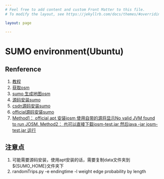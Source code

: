 ```yaml
---
# Feel free to add content and custom Front Matter to this file.
# To modify the layout, see https://jekyllrb.com/docs/themes/#overriding-theme-defaults

layout: page

---
```

# SUMO environment(Ubuntu)

## Renference

1. [教程](https://zhuanlan.zhihu.com/p/35707739)
2. [获取osm](https://www.openstreetmap.org/export#map=18/31.20601/121.59720)
3. [sumo 生成地图osm](http://sumo.dlr.de/wiki/Networks/Import/OpenStreetMap)
4. [源码安装sumo](https://www.linuxidc.com/Linux/2014-03/97771.htm)
5. [csdn源码安装sumo](https://blog.csdn.net/lucyxiaomeng/article/details/79608454)
6. [official源码安装sumo](http://www.sumo.dlr.de/wiki/Installing/Linux_Build_Libraries)
7. [Method1： official apt 安装josm 使用自带的源将显示No valid JVM found to run JOSM. Method2： 也可以直接下载josm-test.jar 然后java -jar josm-test.jar 运行](https://josm.openstreetmap.de/wiki/Download#Ubuntu)

## 注意点

1. 可能需要源码安装，使用apt安装的话，需要复制data文件夹到${SUMO_HOME}文件夹下
2. randomTrips.py -e endingtime -l weight edge probability by length
